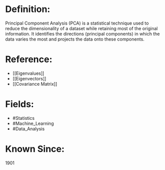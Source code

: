 

# Definition:
Principal Component Analysis (PCA) is a statistical technique used to reduce the dimensionality of a dataset while retaining most of the original information. It identifies the directions (principal components) in which the data varies the most and projects the data onto these components.

# Reference:
- [[Eigenvalues]]
- [[Eigenvectors]]
- [[Covariance Matrix]]

# Fields: 
- #Statistics
- #Machine_Learning
- #Data_Analysis

# Known Since:
1901

